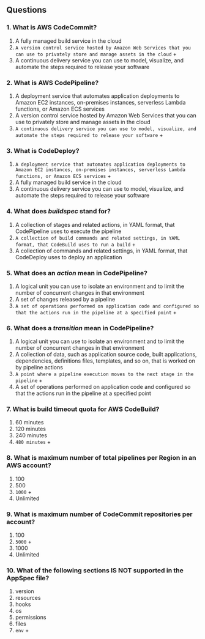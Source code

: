 ## Questions

### 1. What is AWS CodeCommit?
1) A fully managed build service in the cloud
2) `A version control service hosted by Amazon Web Services that you can use to privately store and manage assets in the cloud` +
3) A continuous delivery service you can use to model, visualize, and automate the steps required to release your software

### 2.  What is AWS CodePipeline?
1) A deployment service that automates application deployments to Amazon EC2 instances, on-premises instances, serverless Lambda functions, or Amazon ECS services
2) A version control service hosted by Amazon Web Services that you can use to privately store and manage assets in the cloud
3) `A continuous delivery service you can use to model, visualize, and automate the steps required to release your software` +

### 3. What is CodeDeploy?
1) `A deployment service that automates application deployments to Amazon EC2 instances, on-premises instances, serverless Lambda functions, or Amazon ECS services` +
2) A fully managed build service in the cloud
3) A continuous delivery service you can use to model, visualize, and automate the steps required to release your software

### 4. What does *buildspec* stand for?
1) A collection of stages and related actions, in YAML format, that CodePipeline uses to execute the pipeline
2) `A collection of build commands and related settings, in YAML format, that CodeBuild uses to run a build` +
3) A collection of commands and related settings, in YAML format, that CodeDeploy uses to deploy an application

### 5. What does an *action* mean in CodePipeline?
1) A logical unit you can use to isolate an environment and to limit the number of concurrent changes in that environment
2) A set of changes released by a pipeline
3) `A set of operations performed on application code and configured so that the actions run in the pipeline at a specified point` +

### 6. What does a *transition* mean in CodePipeline?
1) A logical unit you can use to isolate an environment and to limit the number of concurrent changes in that environment
2) A collection of data, such as application source code, built applications, dependencies, definitions files, templates, and so on, that is worked on by pipeline actions
3) `A point where a pipeline execution moves to the next stage in the pipeline` +
4) A set of operations performed on application code and configured so that the actions run in the pipeline at a specified point

### 7. What is build timeout quota for AWS CodeBuild?
1) 60 minutes
2) 120 minutes
3) 240 minutes
4) `480 minutes` +

### 8. What is maximum number of total pipelines per Region in an AWS account?
1) 100
2) 500
3) `1000` +
4) Unlimited

### 9. What is maximum number of CodeCommit repositories per account?
1) 100
2) `5000` +
3) 1000
4) Unlimited

### 10. What of the following sections IS NOT supported in the AppSpec file?
1) version
2) resources
3) hooks
4) os
5) permissions
6) files
7) `env` +
